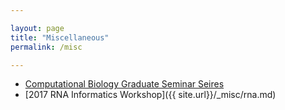 ```yaml
---

layout: page
title: "Miscellaneous"
permalink: /misc

---
```


* [Computational Biology Graduate Seminar Seires]({{site.url}}/_misc/cbgs.md})
* [2017 RNA Informatics Workshop]({{ site.url}}/_misc/rna.md)
